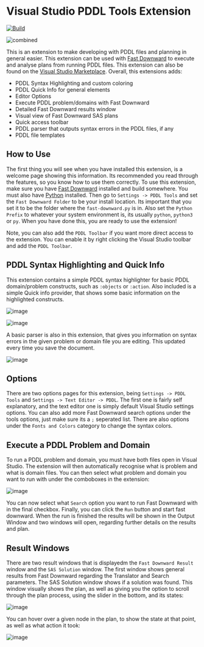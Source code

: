 # Visual Studio PDDL Tools Extension
[![Build](https://github.com/kris701/PDDLTools/actions/workflows/dotnet.yml/badge.svg)](https://github.com/kris701/PDDLTools/actions/workflows/dotnet.yml)

![combined](https://github.com/kris701/PDDLTools/assets/22596587/8364b0da-efe3-491a-8e21-5b113054fd07)

This is an extension to make developing with PDDL files and planning in general easier.
This extension can be used with [Fast Downward](https://www.fast-downward.org/) to execute and analyse plans from running PDDL files.
This extension can also be found on the [Visual Studio Marketplace](https://marketplace.visualstudio.com/items?itemName=KristianSkovJohansen.pddltools).
Overall, this extensions adds:
* PDDL Syntax Highlighting and custom coloring
* PDDL Quick Info for general elements
* Editor Options
* Execute PDDL problem/domains with Fast Downward
* Detailed Fast Downward results window
* Visual view of Fast Downward SAS plans
* Quick access toolbar
* PDDL parser that outputs syntax errors in the PDDL files, if any
* PDDL file templates

## How to Use
The first thing you will see when you have installed this extension, is a welcome page showing this information.
Its recommended you read through the features, so you know how to use them correctly.
To use this extension, make sure you have [Fast Downward](https://www.fast-downward.org/) installed and build somewhere. You must also have [Python](https://www.python.org/) installed.
Then go to `Settings -> PDDL Tools` and set the `Fast Downward Folder` to be your install location. Its important that you set it to be the folder where the `fast-downward.py` is in.
Also set the `Python Prefix` to whatever your system environment is, its usually `python`, `python3` or `py`.
When you have done this, you are ready to use the extension!

Note, you can also add the `PDDL Toolbar` if you want more direct access to the extension. You can enable it by right clicking the Visual Studio toolbar and add the `PDDL Toolbar`.

## PDDL Syntax Highlighting and Quick Info
This extension contains a simple PDDL syntax highlighter for basic PDDL domain/problem constructs, such as `:objects` or `:action`.
Also included is a simple Quick info provider, that shows some basic information on the highlighted constructs.

![image](https://github.com/kris701/PDDLTools/assets/22596587/5d3307d0-ae51-46be-869f-1478ee2323ed)

![image](https://github.com/kris701/PDDLTools/assets/22596587/8aecd634-90b1-48c2-988f-a627bc129974)

A basic parser is also in this extension, that gives you information on syntax errors in the given problem or domain file you are editing. This updated every time you save the document.

![image](https://github.com/kris701/PDDLTools/assets/22596587/3920144e-cbbb-4fbb-ae47-5d8624fea544)

## Options
There are two options pages for this extension, being `Settings -> PDDL Tools` and `Settings -> Text Editor -> PDDL`.
The first one is fairly self explanatory, and the text editor one is simply default Visual Studio settings options.
You can also add more Fast Downward search options under the tools options, just make sure its a `;` seperated list.
There are also options under the `Fonts and Colors` category to change the syntax colors.

## Execute a PDDL Problem and Domain
To run a PDDL problem and domain, you must have both files open in Visual Studio. The extension will then automatically recognise what is problem and what is domain files.
You can then select what problem and domain you want to run with under the comboboxes in the extension:

![image](https://github.com/kris701/PDDLTools/assets/22596587/004048a8-18e0-45d3-9a68-61c0dc0a5cd3)

You can now select what `Search` option you want to run Fast Downward with in the final checkbox.
Finally, you can click the `Run` button and start fast downward. When the run is finished the results will be shown in the Output Window and two windows will open, regarding further details on the results and plan.

## Result Windows
There are two result windows that is displayedm the `Fast Downward Result` window and the `SAS Solution` window.
The first window shows general results from Fast Downward regarding the Translator and Search parameters.
The SAS Solution window shows if a solution was found.
This window visually shows the plan, as well as giving you the option to scroll through the plan process, using the slider in the bottom, and its states:

![image](https://github.com/kris701/PDDLTools/assets/22596587/06b54f25-e11d-43c7-80d6-2707e74dd12f)

You can hover over a given node in the plan, to show the state at that point, as well as what action it took:

![image](https://github.com/kris701/PDDLTools/assets/22596587/cc2d8e1c-ed0e-40b4-8fbe-c73693995fea)
